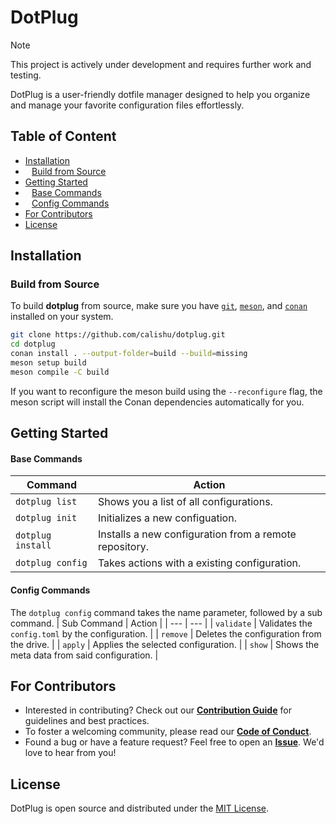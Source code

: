 # DotPlug

> [!NOTE]
> This project is actively under development and requires further work and testing.

DotPlug is a user-friendly dotfile manager designed to help you organize and manage your favorite configuration files effortlessly.

## Table of Content
- [Installation](#installation)
- ⠀[Build from Source](#build-from-source)
- [Getting Started](#getting-started)
- ⠀[Base Commands](#base-commands)
- ⠀[Config Commands](#config-commands)
- [For Contributors](#for-contributors)
- [License](#license)

## Installation
### Build from Source
To build **dotplug** from source, make sure you have [`git`](https://git-scm.com/), [`meson`](https://mesonbuild.com/), and [`conan`](https://conan.io/) installed on your system.
```bash
git clone https://github.com/calishu/dotplug.git
cd dotplug
conan install . --output-folder=build --build=missing
meson setup build
meson compile -C build
```
If you want to reconfigure the meson build using the `--reconfigure` flag, the meson script will install the Conan dependencies automatically for you.

## Getting Started
#### Base Commands
| Command           | Action |
| ---               | ---    |
| `dotplug list`    | Shows you a list of all configurations. |
| `dotplug init`    | Initializes a new configuation. |
| `dotplug install` | Installs a new configuration from a remote repository. |
| `dotplug config`  | Takes actions with a existing configuration. |

#### Config Commands
The `dotplug config` command takes the name parameter, followed by a sub command.
| Sub Command | Action |
| ---         | ---    |
| `validate`  | Validates the `config.toml` by the configuration. |
| `remove`    | Deletes the configuration from the drive. |
| `apply`     | Applies the selected configuration. |
| `show`      | Shows the meta data from said configuration. |

## For Contributors
* Interested in contributing? Check out our [**Contribution Guide**](https://github.com/calishu/dotplug/tree/main/.github/CONTRIBUTING.md) for guidelines and best practices.
* To foster a welcoming community, please read our [**Code of Conduct**](https://github.com/calishu/dotplug/tree/main/.github/CODE_OF_CONDUCT.md).
* Found a bug or have a feature request? Feel free to open an [**Issue**](https://github.com/calishu/dotplug/issues). We'd love to hear from you!

## License
DotPlug is open source and distributed under the [MIT License](https://github.com/calishu/dotplug/tree/main/LICENSE).
